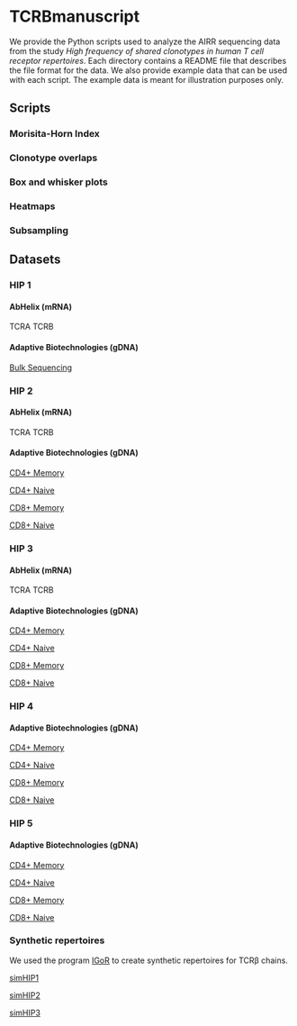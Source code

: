 # TCRBmanuscript

We provide the Python scripts used to analyze the AIRR sequencing data from the study *High frequency of shared clonotypes in human T cell receptor repertoires*. Each directory contains a README file that describes the file format for the data. We also provide example data that can be used with each script. The example data is meant for illustration purposes only.

## Scripts

### Morisita-Horn Index

### Clonotype overlaps

### Box and whisker plots

### Heatmaps

### Subsampling

## Datasets

### HIP 1

#### AbHelix (mRNA)
TCRA
TCRB

#### Adaptive Biotechnologies (gDNA)
[Bulk Sequencing](https://clonomatch.accre.vanderbilt.edu/tcrbmanuscript/HIP1_bulk_TCR.fasta.gz)

### HIP 2

#### AbHelix (mRNA)
TCRA
TCRB

#### Adaptive Biotechnologies (gDNA)

[CD4+ Memory](https://clonomatch.accre.vanderbilt.edu/tcrbmanuscript/HIP2_CD4+_memory.fasta.gz)

[CD4+ Naive](https://clonomatch.accre.vanderbilt.edu/tcrbmanuscript/HIP2_CD4+_naive.fasta.gz)

[CD8+ Memory](https://clonomatch.accre.vanderbilt.edu/tcrbmanuscript/HIP2_CD8+_memory.fasta.gz)

[CD8+ Naive](https://clonomatch.accre.vanderbilt.edu/tcrbmanuscript/HIP2_CD8+_naive.fasta.gz)

### HIP 3

#### AbHelix (mRNA)
TCRA
TCRB

#### Adaptive Biotechnologies (gDNA)

[CD4+ Memory](https://clonomatch.accre.vanderbilt.edu/tcrbmanuscript/HIP3_CD4+_memory.fasta.gz)

[CD4+ Naive](https://clonomatch.accre.vanderbilt.edu/tcrbmanuscript/HIP3_CD4+_naive.fasta.gz)

[CD8+ Memory](https://clonomatch.accre.vanderbilt.edu/tcrbmanuscript/HIP3_CD8+_memory.fasta.gz)

[CD8+ Naive](https://clonomatch.accre.vanderbilt.edu/tcrbmanuscript/HIP3_CD8+_naive.fasta.gz)

### HIP 4

#### Adaptive Biotechnologies (gDNA)

[CD4+ Memory](https://clonomatch.accre.vanderbilt.edu/tcrbmanuscript/HIP4_CD4+_memory.fasta.gz)

[CD4+ Naive](https://clonomatch.accre.vanderbilt.edu/tcrbmanuscript/HIP4_CD4+_naive.fasta.gz)

[CD8+ Memory](https://clonomatch.accre.vanderbilt.edu/tcrbmanuscript/HIP4_CD8+_memory.fasta.gz)

[CD8+ Naive](https://clonomatch.accre.vanderbilt.edu/tcrbmanuscript/HIP4_CD8+_naive.fasta.gz)

### HIP 5

#### Adaptive Biotechnologies (gDNA)

[CD4+ Memory](https://clonomatch.accre.vanderbilt.edu/tcrbmanuscript/HIP5_CD4+_memory.fasta.gz)

[CD4+ Naive](https://clonomatch.accre.vanderbilt.edu/tcrbmanuscript/HIP5_CD4+_naive.fasta.gz)

[CD8+ Memory](https://clonomatch.accre.vanderbilt.edu/tcrbmanuscript/HIP5_CD8+_memory.fasta.gz)

[CD8+ Naive](https://clonomatch.accre.vanderbilt.edu/tcrbmanuscript/HIP5_CD8+_naive.fasta.gz)

### Synthetic repertoires

We used the program [IGoR](https://github.com/qmarcou/IGoR) to create synthetic repertoires for TCRβ chains. 

[simHIP1](https://clonomatch.accre.vanderbilt.edu/tcrbmanuscript/tcr_beta_synrep1_split.tar.gz)

[simHIP2](https://clonomatch.accre.vanderbilt.edu/tcrbmanuscript/tcr_beta_synrep2_split.tar.gz)

[simHIP3](https://clonomatch.accre.vanderbilt.edu/tcrbmanuscript/tcr_beta_synrep3_split.tar.gz)
